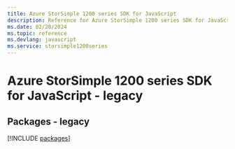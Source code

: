 ```yaml
---
title: Azure StorSimple 1200 series SDK for JavaScript
description: Reference for Azure StorSimple 1200 series SDK for JavaScript
ms.date: 02/28/2024
ms.topic: reference
ms.devlang: javascript
ms.service: storsimple1200series
---
```

# Azure StorSimple 1200 series SDK for JavaScript - legacy
## Packages - legacy
[!INCLUDE [packages](storsimple-1200-series-index.md)]
